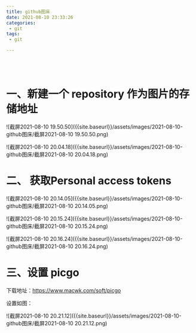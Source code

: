 ```yaml
---
title: github图床
date: 2021-08-10 23:33:26
categories:
 - git
tags:
 - git

---
```


<br>
<br>

# 一、新建一个 repository 作为图片的存储地址





![截屏2021-08-10 19.50.50]({{site.baseurl}}/assets/images/2021-08-10-github图床/截屏2021-08-10 19.50.50.png)



![截屏2021-08-10 20.04.18]({{site.baseurl}}/assets/images/2021-08-10-github图床/截屏2021-08-10 20.04.18.png)



# 二、 获取Personal access tokens



![截屏2021-08-10 20.14.05]({{site.baseurl}}/assets/images/2021-08-10-github图床/截屏2021-08-10 20.14.05.png)



![截屏2021-08-10 20.15.24]({{site.baseurl}}/assets/images/2021-08-10-github图床/截屏2021-08-10 20.15.24.png)



![截屏2021-08-10 20.16.24]({{site.baseurl}}/assets/images/2021-08-10-github图床/截屏2021-08-10 20.16.24.png)

# 三、设置 picgo



下载地址：https://www.macwk.com/soft/picgo



设置如图：

![截屏2021-08-10 20.21.12]({{site.baseurl}}/assets/images/2021-08-10-github图床/截屏2021-08-10 20.21.12.png)

